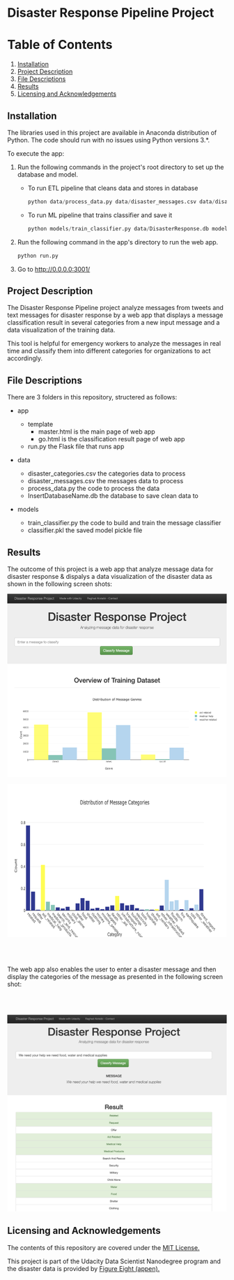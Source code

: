 
# Disaster Response Pipeline Project

# Table of Contents

1. [Installation](#installation)
2. [Project Description](#project)
3. [File Descriptions](#files)
4. [Results](#results)
5. [Licensing and Acknowledgements](#licensing)

## Installation<a name="installation"></a>

The libraries used in this project are available in Anaconda distribution of Python. The code should run with no issues using Python versions 3.*.

To execute the app:

1. Run the following commands in the project's root directory to set up the database and model.

    - To run ETL pipeline that cleans data and stores in database
        ```python
        python data/process_data.py data/disaster_messages.csv data/disaster_categories.csv data/DisasterResponse.db
        ```
    - To run ML pipeline that trains classifier and save it
        ```python
        python models/train_classifier.py data/DisasterResponse.db models/classifier.pkl
        ```

2. Run the following command in the app's directory to run the web app.
    ```python
    python run.py
    ```

3. Go to http://0.0.0.0:3001/




## Project Description<a name='project'></a>

The Disaster Response Pipeline project analyze messages from tweets and text messages for disaster response by a web app that displays a message classification result in several categories from a new input message and a data visualization of the training data.

This tool is helpful for emergency workers to analyze the messages in real time and classify them into different categories for organizations to act accordingly.

## File Descriptions<a name="files"></a>

There are 3 folders in this repository, structered as follows:

- app
  - template
    - master.html  is the main page of web app
    - go.html  is the classification result page of web app
  - run.py  the Flask file that runs app

- data
  - disaster_categories.csv  the categories data to process
  - disaster_messages.csv  the messages data to process
  - process_data.py  the code to process the data
  - InsertDatabaseName.db   the database to save clean data to

- models
  - train_classifier.py  the code to build and train the message classifier
  - classifier.pkl  the saved model pickle file


## Results<a name="results"></a>

The outcome of this project is a web app that analyze message data for disaster response & dispalys a data visualization of the disaster data as shown in the following screen shots:
<br>
<p align="center">
  <img width="540" height="420" src="https://github.com/Raghadd7/Disaster-response-pipeline/blob/master/web%20app%20screen%20shot1.png">
</p>

<p align="center">
    <img width="570" height="350" src="https://github.com/Raghadd7/Disaster-response-pipeline/blob/master/web%20app%20screen%20shot2.png">
</p>

<br><br>

The web app also enables the user to enter a disaster message and then display the categories of the message as presented in the following screen shot:

<br><br>

<p align="center">
    <img width="540" height="450" src="https://github.com/Raghadd7/Disaster-response-pipeline/blob/master/web%20app%20screen%20shot3.png">
</p>

## Licensing and Acknowledgements<a name="licensing"></a>

The contents of this repository are covered under the [MIT License.](https://github.com/Raghadd7/Disaster-response-pipeline/blob/main/LICENSE)

This project is part of the Udacity Data Scientist Nanodegree program and the disaster data is provided by [Figure Eight (appen).](https://appen.com)
